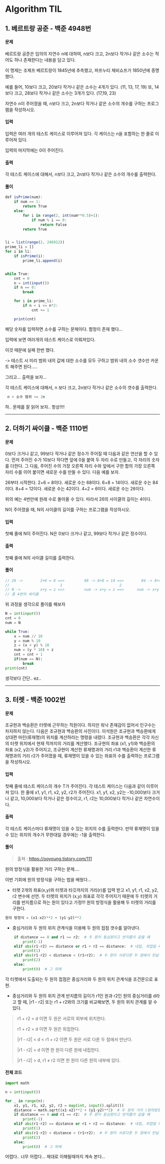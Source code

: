 # Algorithm TIL

## 1. 베르트랑 공준 - 백준 4948번

#### 문제

베르트랑 공준은 임의의 자연수 n에 대하여, n보다 크고, 2n보다 작거나 같은 소수는 적어도 하나 존재한다는 내용을 담고 있다.

이 명제는 조제프 베르트랑이 1845년에 추측했고, 파프누티 체비쇼프가 1850년에 증명했다.

예를 들어, 10보다 크고, 20보다 작거나 같은 소수는 4개가 있다. (11, 13, 17, 19) 또, 14보다 크고, 28보다 작거나 같은 소수는 3개가 있다. (17,19, 23)

자연수 n이 주어졌을 때, n보다 크고, 2n보다 작거나 같은 소수의 개수를 구하는 프로그램을 작성하시오.

#### 입력

입력은 여러 개의 테스트 케이스로 이루어져 있다. 각 케이스는 n을 포함하는 한 줄로 이루어져 있다.

입력의 마지막에는 0이 주어진다.

#### 출력

각 테스트 케이스에 대해서, n보다 크고, 2n보다 작거나 같은 소수의 개수를 출력한다.

#### 풀이

```jsx
def isPrime(num):
    if num == 1:
        return True
    else:
        for i in range(2, int(num**0.5)+1):
            if num % i == 0:
                return False
        return True


li = list(range(2, 246912))
prime_li = []
for i in li:
    if isPrime(i):
        prime_li.append(i)


while True:
    cnt = 0
    n = int(input())
    if n == 0:
        break

    for i in prime_li:
        if n < i <= n*2:
            cnt += 1

    print(cnt)
```

해당 숫자를 입력하면 소수를 구하는 문제이다.
함정이 존재 했다...

입력에 보면 여러개의 테스트 케이스로 이뤄져있다.

이것 때문에 실패 한번 했다.

-> 테스트 시 미리 범위 내의 값에 대한 소수를 모두 구하고 범위 내의 소수 갯수만 카운트 해주면 된다.....

그리고... 출력을 보자...

각 테스트 케이스에 대해서, n 보다 크고, 2n보다 작거나 같은 소수의 갯수를 출력한다.

```jsx
 n < 소수 범위 <= 2n
```

하.. 문제를 잘 읽어 보자.. 항상!!!!

---

## 2. 더하기 싸이클 - 백준 1110번

#### 문제

0보다 크거나 같고, 99보다 작거나 같은 정수가 주어질 때 다음과 같은 연산을 할 수 있다. 먼저 주어진 수가 10보다 작다면 앞에 0을 붙여 두 자리 수로 만들고, 각 자리의 숫자를 더한다. 그 다음, 주어진 수의 가장 오른쪽 자리 수와 앞에서 구한 합의 가장 오른쪽 자리 수를 이어 붙이면 새로운 수를 만들 수 있다. 다음 예를 보자.

26부터 시작한다. 2+6 = 8이다. 새로운 수는 68이다. 6+8 = 14이다. 새로운 수는 84이다. 8+4 = 12이다. 새로운 수는 42이다. 4+2 = 6이다. 새로운 수는 26이다.

위의 예는 4번만에 원래 수로 돌아올 수 있다. 따라서 26의 사이클의 길이는 4이다.

N이 주어졌을 때, N의 사이클의 길이를 구하는 프로그램을 작성하시오.

#### 입력

첫째 줄에 N이 주어진다. N은 0보다 크거나 같고, 99보다 작거나 같은 정수이다.

#### 출력

첫째 줄에 N의 사이클 길이를 출력한다.

#### 풀이

```jsx
// 26 ->        2+6 = 8 ==>         68 -> 6+8 = 14 ==>        84 -> 8+4 ==>         12 -> 4+2 ==>         26
//                       1                          2                    3                     4
// N ->         x+y = z =>>         num -> x+y = z ==>      num -> x+y = z ==>      num -> x+y = z ==>    num = N
// 총 4번의 싸이클
```

위 과정을 생각으로 풀이를 해보자

```python
N = int(input())
cnt = 0
num = N

while True:
    x = num // 10
    y = num % 10
    z = (x + y) % 10
    num = (y * 10) + z
    cnt = cnt + 1
    if(num == N):
        break
print(cnt)
```

생각보다 간단..
ez..

---

## 3. 터렛 - 백준 1002번

#### 문제

조규현과 백승환은 터렛에 근무하는 직원이다.
하지만 워낙 존재감이 없어서 인구수는 차지하지 않는다. 다음은 조규현과 백승환의 사진이다.
이석원은 조규현과 백승환에게 상대편 마린(류재명)의 위치를 계산하라는 명령을 내렸다.
조규현과 백승환은 각각 자신의 터렛 위치에서 현재 적까지의 거리를 계산했다.
조규현의 좌표 (x1, y1)와 백승환의 좌표 (x2, y2)가 주어지고,
조규현이 계산한 류재명과의 거리 r1과 백승환이 계산한 류재명과의 거리 r2가 주어졌을 때,
류재명이 있을 수 있는 좌표의 수를 출력하는 프로그램을 작성하시오.

#### 입력

첫째 줄에 테스트 케이스의 개수 T가 주어진다. 각 테스트 케이스는 다음과 같이 이루어져 있다.
한 줄에 x1, y1, r1, x2, y2, r2가 주어진다. x1, y1, x2, y2는 -10,000보다 크거나 같고,
10,000보다 작거나 같은 정수이고, r1, r2는 10,000보다 작거나 같은 자연수이다.

#### 출력

각 테스트 케이스마다 류재명이 있을 수 있는 위치의 수를 출력한다.
만약 류재명이 있을 수 있는 위치의 개수가 무한대일 경우에는 -1을 출력한다.

#### 풀이

> 출처 : https://ooyoung.tistory.com/111

원의 방정식을 활용한 거리 구하는 문제....

이번 기회에 원의 방정식을 구하는 법을 배웠다...

- 터렛 2개의 좌표(x,y)와 터렛과 타깃까지의 거리(r)를 입력 받고 x1, y1, r1, x2, y2, r2 변수에 선언.
  두 터렛의 위치가 (x,y) 좌표로 각각 주어지기 때문에 두 터렛의 거리를 반지름으로 하는 원이 있다고 가정!!!
  원의 방정식을 활용해 두 터렛의 거리를 구한다.

```jsx
원의 방정식 = (x1-x2)**2 + (y1-y2)**2
```

- 중심거리와 두 원의 위치 관계식을 이용해 두 원의 접점 갯수를 알아낸다.

```python
    if distance == 0 and r1 == r2:  # 두 원이 동심원이고 반지름이 같을 때
        print(-1)
    elif abs(r1-r2) == distance or r1 + r2 == distance:  # 내접, 외접일 때
        print(1)
    elif abs(r1-r2) < distance < (r1+r2):  # 두 원이 서로다른 두 점에서 만날 때
        print(2)
    else:
        print(0)  # 그 외에
```

각 터렛에서 도출되는 두 원의 접점은 중심거리와 두 원의 위치 관계식을 조건문으로 표현.

- 중심거리와 두 원의 위치 관계
  반지름의 길이가 r1인 원과 r2인 원의 중심거리를 d라고 할 때, |r1 - r2| 또는 r1 + r2와의 크기를 비교해보면, 두 원의 위치 관계를 알 수 있다.

> r1 + r2 < d 이면 두 원은 서로의 외부에 위치한다.
>
> r1 + r2 = d 이면 두 원은 외접한다.
>
> |r1 - r2| < d < r1 + r2 이면 두 원은 서로 다른 두 점에서 만난다.
>
> |r1 - r2| = d 이면 한 원이 다른 원에 내접한다.
>
> |r1 - r2| > d, r1 ≠ r2 이면 한 원이 다른 원의 내부에 있다.

#### 전체 코드

```python
import math

n = int(input())

for _ in range(n):
    x1, y1, r1, x2, y2, r2 = map(int, input().split())
    distance = math.sqrt((x1-x2)**2 + (y1-y2)**2)  # 두 원의 거리 (원의방정식활용)
    if distance == 0 and r1 == r2:  # 두 원이 동심원이고 반지름이 같을 때
        print(-1)
    elif abs(r1-r2) == distance or r1 + r2 == distance:  # 내접, 외접일 때
        print(1)
    elif abs(r1-r2) < distance < (r1+r2):  # 두 원이 서로다른 두 점에서 만날 때
        print(2)
    else:
        print(0)  # 그 외에
```

어렵다.. 너무 어렵다... 제대로 이해될때까지 계속 본다...
